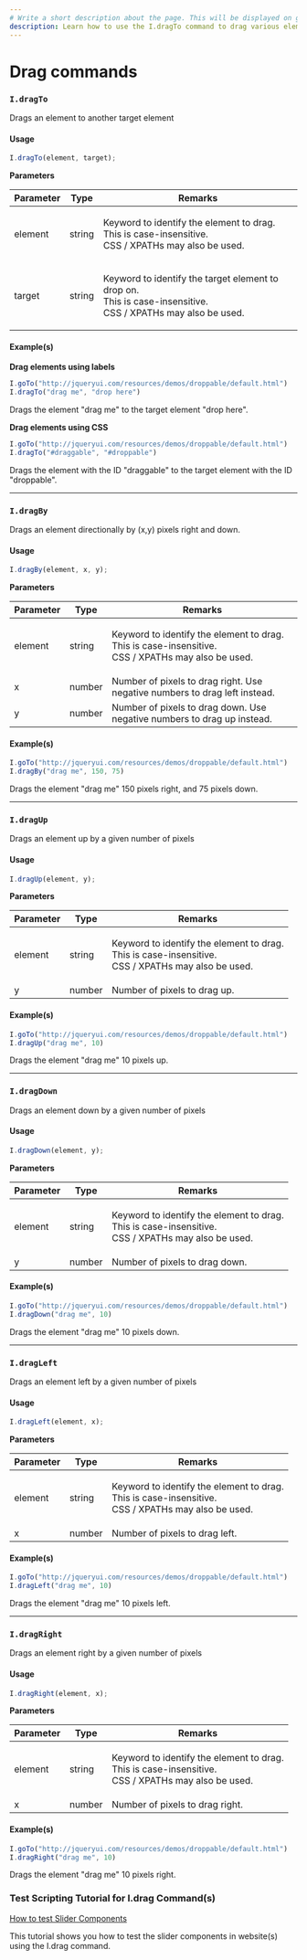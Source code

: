 ```yaml
---
# Write a short description about the page. This will be displayed on google search results.
description: Learn how to use the I.dragTo command to drag various elements in your UIlicious test.
---
```


# Drag commands

### `I.dragTo` <a href="#idragto" id="idragto"></a>

Drags an element to another target element

#### Usage <a href="#usage" id="usage"></a>

```javascript
I.dragTo(element, target);
```

**Parameters**

| Parameter | Type   | Remarks                                                                                                                  |
| --------- | ------ | ------------------------------------------------------------------------------------------------------------------------ |
| element   | string | <p>Keyword to identify the element to drag.<br>This is case-insensitive.<br>CSS / XPATHs may also be used.</p>           |
| target    | string | <p>Keyword to identify the target element to drop on.<br>This is case-insensitive.<br>CSS / XPATHs may also be used.</p> |

#### Example(s) <a href="#examples" id="examples"></a>

**Drag elements using labels**

```javascript
I.goTo("http://jqueryui.com/resources/demos/droppable/default.html")
I.dragTo("drag me", "drop here")
```

Drags the element "drag me" to the target element "drop here".

**Drag elements using CSS**

```javascript
I.goTo("http://jqueryui.com/resources/demos/droppable/default.html")
I.dragTo("#draggable", "#droppable")
```

Drags the element with the ID "draggable" to the target element with the ID "droppable".

***

### `I.dragBy` <a href="#idragby" id="idragby"></a>

Drags an element directionally by (x,y) pixels right and down.

#### Usage <a href="#usage" id="usage"></a>

```javascript
I.dragBy(element, x, y);
```

**Parameters**

| Parameter | Type   | Remarks                                                                                                        |
| --------- | ------ | -------------------------------------------------------------------------------------------------------------- |
| element   | string | <p>Keyword to identify the element to drag.<br>This is case-insensitive.<br>CSS / XPATHs may also be used.</p> |
| x         | number | Number of pixels to drag right. Use negative numbers to drag left instead.                                     |
| y         | number | Number of pixels to drag down. Use negative numbers to drag up instead.                                        |

#### Example(s) <a href="#examples" id="examples"></a>

```javascript
I.goTo("http://jqueryui.com/resources/demos/droppable/default.html")
I.dragBy("drag me", 150, 75)
```

Drags the element "drag me" 150 pixels right, and 75 pixels down.

***

### `I.dragUp` <a href="#idragup" id="idragup"></a>

Drags an element up by a given number of pixels

#### Usage <a href="#usage" id="usage"></a>

```javascript
I.dragUp(element, y);
```

**Parameters**

| Parameter | Type   | Remarks                                                                                                        |
| --------- | ------ | -------------------------------------------------------------------------------------------------------------- |
| element   | string | <p>Keyword to identify the element to drag.<br>This is case-insensitive.<br>CSS / XPATHs may also be used.</p> |
| y         | number | Number of pixels to drag up.                                                                                   |

#### Example(s) <a href="#examples" id="examples"></a>

```javascript
I.goTo("http://jqueryui.com/resources/demos/droppable/default.html")
I.dragUp("drag me", 10)
```

Drags the element "drag me" 10 pixels up.

***

### `I.dragDown` <a href="#idragdown" id="idragdown"></a>

Drags an element down by a given number of pixels

#### Usage <a href="#usage" id="usage"></a>

```javascript
I.dragDown(element, y);
```

**Parameters**

| Parameter | Type   | Remarks                                                                                                        |
| --------- | ------ | -------------------------------------------------------------------------------------------------------------- |
| element   | string | <p>Keyword to identify the element to drag.<br>This is case-insensitive.<br>CSS / XPATHs may also be used.</p> |
| y         | number | Number of pixels to drag down.                                                                                 |

#### Example(s) <a href="#examples" id="examples"></a>

```javascript
I.goTo("http://jqueryui.com/resources/demos/droppable/default.html")
I.dragDown("drag me", 10)
```

Drags the element "drag me" 10 pixels down.

***

### `I.dragLeft` <a href="#idragleft" id="idragleft"></a>

Drags an element left by a given number of pixels

#### Usage <a href="#usage" id="usage"></a>

```javascript
I.dragLeft(element, x);
```

**Parameters**

| Parameter | Type   | Remarks                                                                                                        |
| --------- | ------ | -------------------------------------------------------------------------------------------------------------- |
| element   | string | <p>Keyword to identify the element to drag.<br>This is case-insensitive.<br>CSS / XPATHs may also be used.</p> |
| x         | number | Number of pixels to drag left.                                                                                 |

#### Example(s) <a href="#examples" id="examples"></a>

```javascript
I.goTo("http://jqueryui.com/resources/demos/droppable/default.html")
I.dragLeft("drag me", 10)
```

Drags the element "drag me" 10 pixels left.

***

### `I.dragRight` <a href="#idragright" id="idragright"></a>

Drags an element right by a given number of pixels

#### Usage <a href="#usage" id="usage"></a>

```javascript
I.dragRight(element, x);
```

**Parameters**

| Parameter | Type   | Remarks                                                                                                        |
| --------- | ------ | -------------------------------------------------------------------------------------------------------------- |
| element   | string | <p>Keyword to identify the element to drag.<br>This is case-insensitive.<br>CSS / XPATHs may also be used.</p> |
| x         | number | Number of pixels to drag right.                                                                                |

#### Example(s) <a href="#examples" id="examples"></a>

```javascript
I.goTo("http://jqueryui.com/resources/demos/droppable/default.html")
I.dragRight("drag me", 10)
```

Drags the element "drag me" 10 pixels right.

### Test Scripting Tutorial for I.drag Command(s)

[How to test Slider Components](/test-scripting-tutorials/testing-slider-components.md)

This tutorial shows you how to test the slider components in website(s) using the I.drag command.
